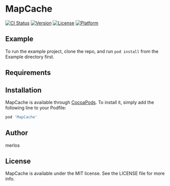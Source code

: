 # MapCache

[![CI Status](https://img.shields.io/travis/merlos/MapCache.svg?style=flat)](https://travis-ci.org/merlos/MapCache)
[![Version](https://img.shields.io/cocoapods/v/MapCache.svg?style=flat)](https://cocoapods.org/pods/MapCache)
[![License](https://img.shields.io/cocoapods/l/MapCache.svg?style=flat)](https://cocoapods.org/pods/MapCache)
[![Platform](https://img.shields.io/cocoapods/p/MapCache.svg?style=flat)](https://cocoapods.org/pods/MapCache)

## Example

To run the example project, clone the repo, and run `pod install` from the Example directory first.

## Requirements

## Installation

MapCache is available through [CocoaPods](https://cocoapods.org). To install
it, simply add the following line to your Podfile:

```ruby
pod 'MapCache'
```

## Author

merlos

## License

MapCache is available under the MIT license. See the LICENSE file for more info.
